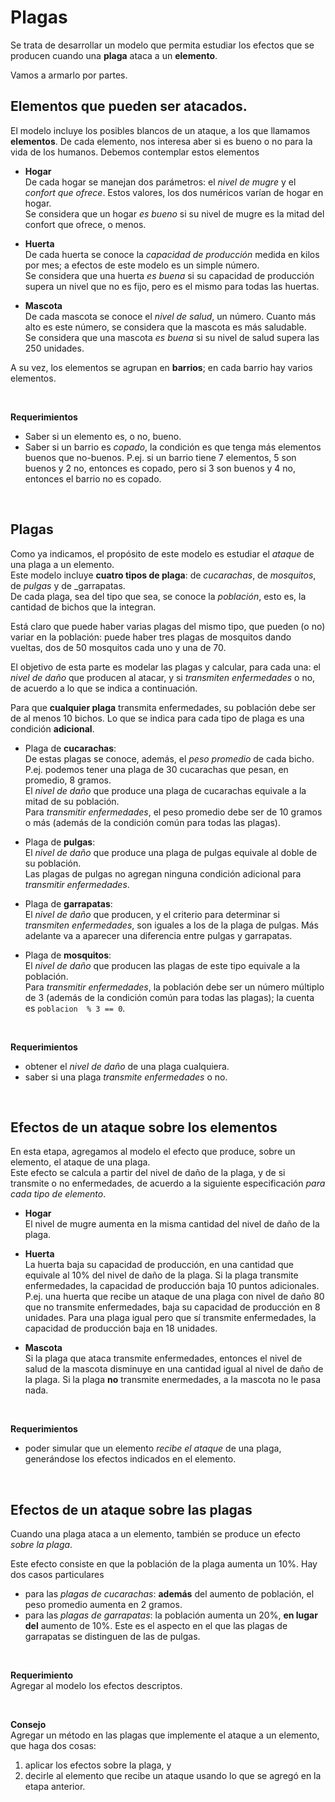 # Plagas


Se trata de desarrollar un modelo que permita estudiar los 
efectos que se producen cuando una **plaga** ataca a un
 **elemento**.


Vamos a armarlo por partes.


## Elementos que pueden ser atacados.

El modelo incluye los posibles blancos de un ataque,
 a los que llamamos **elementos**. De cada elemento,
  nos interesa aber si es bueno o no para la vida de 
  los humanos.
Debemos contemplar estos elementos

- **Hogar**  
	De cada hogar se manejan dos parámetros: el _nivel
	 de mugre_ y el _confort que ofrece_. Estos valores,
	  los dos numéricos varían de hogar en hogar.  
	Se considera que un hogar _es bueno_ si su nivel de
	 mugre es la mitad del confort que ofrece, o menos. 
	
- **Huerta**  
	De cada huerta se conoce la _capacidad de producción_
	 medida en kilos por mes; a efectos de este modelo es
	  un simple número.  
	Se considera que una huerta _es buena_ si su capacidad
	 de producción supera un nivel que no es fijo, pero es 
	 el mismo para todas las huertas.
	
- **Mascota**    
	De cada mascota se conoce el _nivel de salud_, un número.
	 Cuanto más alto es este número, se considera que la 
	 mascota es más saludable.  
	Se considera que una mascota _es buena_ si su nivel 
	de salud supera las 250 unidades.
	
A su vez, los elementos se agrupan en **barrios**;
 en cada barrio hay varios elementos.

<br>

**Requerimientos**  
- Saber si un elemento es, o no, bueno.
- Saber si un barrio es _copado_, la condición es que 
tenga más elementos buenos que no-buenos. P.ej. si un
 barrio tiene 7 elementos, 5 son buenos y 2 no, entonces 
 es copado, pero si 3 son buenos y 4 no, entonces el 
 barrio no es copado.

<br>

## Plagas
Como ya indicamos, el propósito de este modelo es estudiar
 el _ataque_ de una plaga a un elemento.  
Este modelo incluye **cuatro tipos de plaga**: de 
_cucarachas_, de _mosquitos_, de _pulgas_ y de _garrapatas.  
De cada plaga, sea del tipo que sea, se conoce la 
_población_, esto es, la cantidad de bichos que la integran.


Está claro que puede haber varias plagas del mismo 
tipo, que pueden (o no) variar en la población: 
puede haber tres plagas de mosquitos dando vueltas, 
dos de 50 mosquitos cada uno y una de 70.

El objetivo de esta parte es modelar las plagas y
 calcular, para cada una: el _nivel de daño_ que 
 producen al atacar, y si _transmiten enfermedades_ 
 o no, de acuerdo a lo que se indica a continuación.

Para que **cualquier plaga** transmita enfermedades, 
su población debe ser de al menos 10 bichos. Lo que
 se indica para cada tipo de plaga es una condición 
 **adicional**.

- Plaga de **cucarachas**:  
	De estas plagas se conoce, además, el _peso 
	promedio_ de cada bicho. P.ej. podemos tener 
	una plaga de 30 cucarachas que pesan, en promedio,
	 8 gramos.  
	El _nivel de daño_ que produce una plaga de 
	cucarachas equivale a la mitad de su población.  
	Para _transmitir enfermedades_, el peso promedio
	 debe ser de 10 gramos o más (además de la condición
	  común para todas las plagas).  
	
- Plaga de **pulgas**:  
	El _nivel de daño_ que produce una plaga de pulgas
	 equivale al doble de su población.   
	Las plagas de pulgas no agregan ninguna condición
	 adicional para _transmitir enfermedades_.  
	
- Plaga de **garrapatas**:  
	El _nivel de daño_ que producen, y el criterio para
	 determinar si _transmiten enfermedades_, son iguales
	  a los de la plaga de pulgas. Más adelante va a
	   aparecer una diferencia entre pulgas y garrapatas. 

- Plaga de **mosquitos**:  
	El _nivel de daño_ que producen las plagas de este 
	tipo equivale a la población.  
	Para _transmitir enfermedades_, la población debe 
	ser un número múltiplo de 3 (además de la condición
	 común para todas las plagas); la cuenta es `poblacion 
	 % 3 == 0`.
	
<br>

**Requerimientos**  
- obtener el _nivel de daño_ de una plaga cualquiera.
- saber si una plaga _transmite enfermedades_ o no.

<br>

## Efectos de un ataque sobre los elementos
En esta etapa, agregamos al modelo el efecto que produce,
 sobre un elemento, el ataque de una plaga.  
Este efecto se calcula a partir del nivel de daño de la
 plaga, y de si transmite o no enfermedades, de acuerdo
  a la siguiente especificación _para cada tipo de elemento_.

- **Hogar**  
	El nivel de mugre aumenta en la misma cantidad del
	 nivel de daño de la plaga.
	 
- **Huerta**  
	La huerta baja su capacidad de producción, en una 
	cantidad que equivale al 10% del nivel de daño de
	 la plaga.
	Si la plaga transmite enfermedades, la capacidad 
	de producción baja 10 puntos adicionales.  
	P.ej. una huerta que recibe un ataque de una plaga
con nivel de daño 80 que no transmite enfermedades,
 baja su capacidad de producción en 8 unidades. 
 Para una plaga igual pero que sí transmite enfermedades,
  la capacidad de producción baja en 18 unidades.
	
- **Mascota**    
	Si la plaga que ataca transmite enfermedades, 
	entonces el nivel de salud de la mascota disminuye
	 en una cantidad igual al nivel de daño de la plaga.
	  Si la plaga **no** transmite enermedades, a 
	  la mascota no le pasa nada.
	
<br>

**Requerimientos**  
- poder simular que un elemento _recibe el ataque_
 de una plaga, generándose los efectos indicados en
  el elemento.

<br>

## Efectos de un ataque sobre las plagas

Cuando una plaga ataca a un elemento, también se
 produce un efecto _sobre la plaga_.

Este efecto consiste en que la población de la 
plaga aumenta un 10%.
Hay dos casos particulares
- para las _plagas de cucarachas_: **además** del
 aumento de población, el peso promedio aumenta en
  2 gramos.
- para las _plagas de garrapatas_: la población 
aumenta un 20%, **en lugar del** aumento de 10%.
 Este es el aspecto en el que las plagas de garrapatas 
 se distinguen de las de pulgas.

<br>

**Requerimiento**  
Agregar al modelo los efectos descriptos.


<br>

**Consejo**  
Agregar un método en las plagas que implemente el
 ataque a un elemento, que haga dos cosas: 
1. aplicar los efectos sobre la plaga, y 
2. decirle al elemento que recibe un ataque usando
 lo que se agregó en la etapa anterior.

